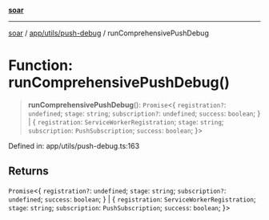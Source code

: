 [**soar**](../../../../README.md)

***

[soar](../../../../modules.md) / [app/utils/push-debug](../README.md) / runComprehensivePushDebug

# Function: runComprehensivePushDebug()

> **runComprehensivePushDebug**(): `Promise`\<\{ `registration?`: `undefined`; `stage`: `string`; `subscription?`: `undefined`; `success`: `boolean`; \} \| \{ `registration`: `ServiceWorkerRegistration`; `stage`: `string`; `subscription`: `PushSubscription`; `success`: `boolean`; \}\>

Defined in: app/utils/push-debug.ts:163

## Returns

`Promise`\<\{ `registration?`: `undefined`; `stage`: `string`; `subscription?`: `undefined`; `success`: `boolean`; \} \| \{ `registration`: `ServiceWorkerRegistration`; `stage`: `string`; `subscription`: `PushSubscription`; `success`: `boolean`; \}\>
